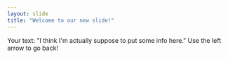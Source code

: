 ```yaml
---
layout: slide
title: "Welcome to our new slide!"
---
```

Your text: "I think I'm actually suppose to put some info here."
Use the left arrow to go back!
